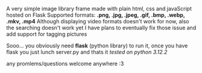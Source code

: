A very simple image library frame made with plain html, css and javaScript hosted on Flask
Supported formats: **.png, .jpg, .jpeg, .gif, .bmp, .webp, .mkv, .mp4**
Although displaying video formats doesn't work for now, also the searching doesn't work yet
I have plans to eventually fix those issue and add support for tagging pictures

Sooo... you obviously need **flask** (python library) to run it,
once you have flask you just lunch server.py and thats it
*tested on python 3.12.2*

any promlems/questions welcome anywhere :3
